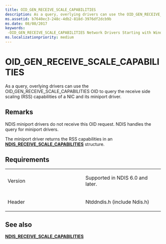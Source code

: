 ```yaml
---
title: OID_GEN_RECEIVE_SCALE_CAPABILITIES
description: As a query, overlying drivers can use the OID_GEN_RECEIVE_SCALE_CAPABILITIES OID to query the receive side scaling (RSS) capabilities of a NIC and its miniport driver.
ms.assetid: b7640ec3-248c-4db2-818d-3976df2dcb9b
ms.date: 08/08/2017
keywords: 
 -OID_GEN_RECEIVE_SCALE_CAPABILITIES Network Drivers Starting with Windows Vista
ms.localizationpriority: medium
---
```


# OID\_GEN\_RECEIVE\_SCALE\_CAPABILITIES


As a query, overlying drivers can use the OID\_GEN\_RECEIVE\_SCALE\_CAPABILITIES OID to query the receive side scaling (RSS) capabilities of a NIC and its miniport driver.

Remarks
-------

NDIS miniport drivers do not receive this OID request. NDIS handles the query for miniport drivers.

The miniport driver returns the RSS capabilities in an [**NDIS\_RECEIVE\_SCALE\_CAPABILITIES**](https://docs.microsoft.com/windows-hardware/drivers/ddi/ntddndis/ns-ntddndis-_ndis_receive_scale_capabilities) structure.

Requirements
------------

<table>
<colgroup>
<col width="50%" />
<col width="50%" />
</colgroup>
<tbody>
<tr class="odd">
<td><p>Version</p></td>
<td><p>Supported in NDIS 6.0 and later.</p></td>
</tr>
<tr class="even">
<td><p>Header</p></td>
<td>Ntddndis.h (include Ndis.h)</td>
</tr>
</tbody>
</table>

## See also


[**NDIS\_RECEIVE\_SCALE\_CAPABILITIES**](https://docs.microsoft.com/windows-hardware/drivers/ddi/ntddndis/ns-ntddndis-_ndis_receive_scale_capabilities)

 

 




